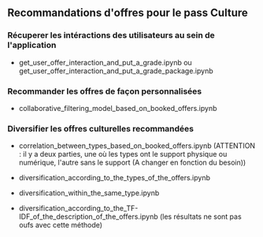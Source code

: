 ## Recommandations d'offres pour le pass Culture

### Récuperer les intéractions des utilisateurs au sein de l'application
- get_user_offer_interaction_and_put_a_grade.ipynb ou get_user_offer_interaction_and_put_a_grade_package.ipynb

### Recommander les offres de façon personnalisées
- collaborative_filtering_model_based_on_booked_offers.ipynb

### Diversifier les offres culturelles recommandées 
- correlation_between_types_based_on_booked_offers.ipynb
(ATTENTION : il y a deux parties, une où les types ont le support physique ou numérique, l'autre sans le support (A changer en fonction du besoin))

- diversification_according_to_the_types_of_the_offers.ipynb
- diversification_within_the_same_type.ipynb
- diversification_according_to_the_TF-IDF_of_the_description_of_the_offers.ipynb (les résultats ne sont pas oufs avec cette méthode)

